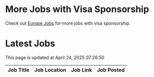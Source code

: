 # More Jobs with Visa Sponsorship

Check out [Europe Jobs](https://github.com/sureshparimi/europejobs#latest-jobs) for more jobs with visa sponsorship.

# Latest Jobs

This page is updated at April 24, 2025 07:26:50

| Job Title | Job Location | Job Link | Job Posted |
| --- | --- | --- | --- |
